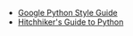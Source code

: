 
* [Google Python Style Guide](https://google.github.io/styleguide/pyguide.html)
* [Hitchhiker's Guide to Python](http://docs.python-guide.org/en/latest/writing/documentation/)


